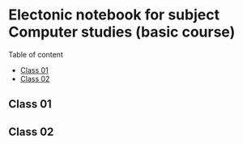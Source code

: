 # Electonic notebook for subject Computer studies (basic course)
Table of content
- [Class 01](https://github.com/tatusmatrix/RTR105_2022_foreign/edit/main/README.md#class-01)
- [Class 02](https://github.com/tatusmatrix/RTR105_2022_foreign/edit/main/README.md#class-02)

## Class 01
## Class 02
